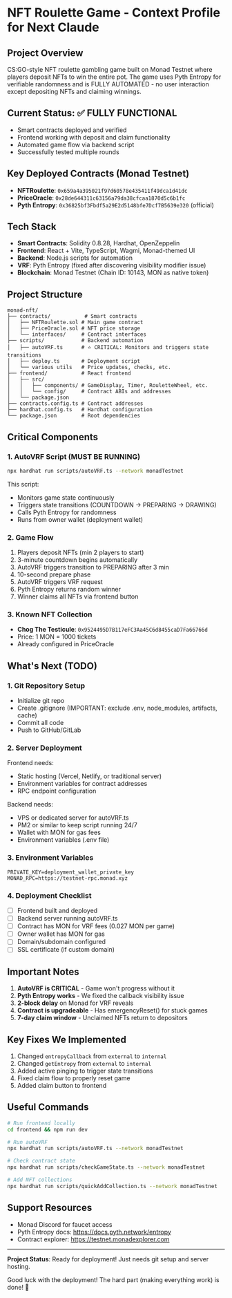 # NFT Roulette Game - Context Profile for Next Claude

## Project Overview
CS:GO-style NFT roulette gambling game built on Monad Testnet where players deposit NFTs to win the entire pot. The game uses Pyth Entropy for verifiable randomness and is FULLY AUTOMATED - no user interaction except depositing NFTs and claiming winnings.

## Current Status: ✅ FULLY FUNCTIONAL
- Smart contracts deployed and verified
- Frontend working with deposit and claim functionality
- Automated game flow via backend script
- Successfully tested multiple rounds

## Key Deployed Contracts (Monad Testnet)
- **NFTRoulette**: `0x659a4a395021f97d60578e435411f49dca1d41dc`
- **PriceOracle**: `0x28de644311c63156a79da38cfcaa1870d5c6b1fc`
- **Pyth Entropy**: `0x36825bf3Fbdf5a29E2d5148bfe7Dcf7B5639e320` (official)

## Tech Stack
- **Smart Contracts**: Solidity 0.8.28, Hardhat, OpenZeppelin
- **Frontend**: React + Vite, TypeScript, Wagmi, Monad-themed UI
- **Backend**: Node.js scripts for automation
- **VRF**: Pyth Entropy (fixed after discovering visibility modifier issue)
- **Blockchain**: Monad Testnet (Chain ID: 10143, MON as native token)

## Project Structure
```
monad-nft/
├── contracts/           # Smart contracts
│   ├── NFTRoulette.sol # Main game contract
│   ├── PriceOracle.sol # NFT price storage
│   └── interfaces/     # Contract interfaces
├── scripts/            # Backend automation
│   ├── autoVRF.ts      # ⭐ CRITICAL: Monitors and triggers state transitions
│   ├── deploy.ts       # Deployment script
│   └── various utils   # Price updates, checks, etc.
├── frontend/           # React frontend
│   ├── src/
│   │   ├── components/ # GameDisplay, Timer, RouletteWheel, etc.
│   │   └── config/     # Contract ABIs and addresses
│   └── package.json
├── contracts.config.ts # Contract addresses
├── hardhat.config.ts   # Hardhat configuration
└── package.json        # Root dependencies
```

## Critical Components

### 1. AutoVRF Script (MUST BE RUNNING)
```bash
npx hardhat run scripts/autoVRF.ts --network monadTestnet
```
This script:
- Monitors game state continuously
- Triggers state transitions (COUNTDOWN → PREPARING → DRAWING)
- Calls Pyth Entropy for randomness
- Runs from owner wallet (deployment wallet)

### 2. Game Flow
1. Players deposit NFTs (min 2 players to start)
2. 3-minute countdown begins automatically
3. AutoVRF triggers transition to PREPARING after 3 min
4. 10-second prepare phase
5. AutoVRF triggers VRF request
6. Pyth Entropy returns random winner
7. Winner claims all NFTs via frontend button

### 3. Known NFT Collection
- **Chog The Testicule**: `0x9524495D7B117eFC3Aa45C6d8455caD7Fa66766d`
- Price: 1 MON = 1000 tickets
- Already configured in PriceOracle

## What's Next (TODO)

### 1. Git Repository Setup
- Initialize git repo
- Create .gitignore (IMPORTANT: exclude .env, node_modules, artifacts, cache)
- Commit all code
- Push to GitHub/GitLab

### 2. Server Deployment
Frontend needs:
- Static hosting (Vercel, Netlify, or traditional server)
- Environment variables for contract addresses
- RPC endpoint configuration

Backend needs:
- VPS or dedicated server for autoVRF.ts
- PM2 or similar to keep script running 24/7
- Wallet with MON for gas fees
- Environment variables (.env file)

### 3. Environment Variables
```
PRIVATE_KEY=deployment_wallet_private_key
MONAD_RPC=https://testnet-rpc.monad.xyz
```

### 4. Deployment Checklist
- [ ] Frontend built and deployed
- [ ] Backend server running autoVRF.ts
- [ ] Contract has MON for VRF fees (0.027 MON per game)
- [ ] Owner wallet has MON for gas
- [ ] Domain/subdomain configured
- [ ] SSL certificate (if custom domain)

## Important Notes
1. **AutoVRF is CRITICAL** - Game won't progress without it
2. **Pyth Entropy works** - We fixed the callback visibility issue
3. **2-block delay** on Monad for VRF reveals
4. **Contract is upgradeable** - Has emergencyReset() for stuck games
5. **7-day claim window** - Unclaimed NFTs return to depositors

## Key Fixes We Implemented
1. Changed `entropyCallback` from `external` to `internal`
2. Changed `getEntropy` from `external` to `internal`
3. Added active pinging to trigger state transitions
4. Fixed claim flow to properly reset game
5. Added claim button to frontend

## Useful Commands
```bash
# Run frontend locally
cd frontend && npm run dev

# Run autoVRF
npx hardhat run scripts/autoVRF.ts --network monadTestnet

# Check contract state
npx hardhat run scripts/checkGameState.ts --network monadTestnet

# Add NFT collections
npx hardhat run scripts/quickAddCollection.ts --network monadTestnet
```

## Support Resources
- Monad Discord for faucet access
- Pyth Entropy docs: https://docs.pyth.network/entropy
- Contract explorer: https://testnet.monadexplorer.com

---

**Project Status**: Ready for deployment! Just needs git setup and server hosting.

Good luck with the deployment! The hard part (making everything work) is done! 🚀